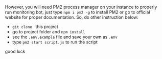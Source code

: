 However, you will need PM2 process manager on your instance to properly run monitoring bot, just type ```npm i pm2 -g``` to install PM2 or go to official website for proper documentation.
So, do other instruction below:

* ```git clone ``` this project
* go to project folder and ```npm install```
* see the ```.env.example``` file and save your own as ```.env```
* type ```pm2 start script.js``` to run the script

good luck